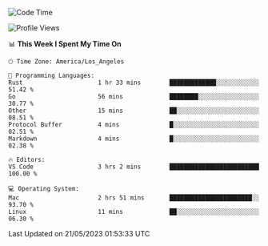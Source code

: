 <!--START_SECTION:waka-->
![Code Time](http://img.shields.io/badge/Code%20Time-370%20hrs%2011%20mins-blue)

![Profile Views](http://img.shields.io/badge/Profile%20Views-2-blue)

📊 **This Week I Spent My Time On** 

```text
🕑︎ Time Zone: America/Los_Angeles

💬 Programming Languages: 
Rust                     1 hr 33 mins        █████████████░░░░░░░░░░░░   51.42 % 
Go                       56 mins             ████████░░░░░░░░░░░░░░░░░   30.77 % 
Other                    15 mins             ██░░░░░░░░░░░░░░░░░░░░░░░   08.51 % 
Protocol Buffer          4 mins              █░░░░░░░░░░░░░░░░░░░░░░░░   02.51 % 
Markdown                 4 mins              █░░░░░░░░░░░░░░░░░░░░░░░░   02.38 % 

🔥 Editors: 
VS Code                  3 hrs 2 mins        █████████████████████████   100.00 % 

💻 Operating System: 
Mac                      2 hrs 51 mins       ███████████████████████░░   93.70 % 
Linux                    11 mins             ██░░░░░░░░░░░░░░░░░░░░░░░   06.30 % 
```


 Last Updated on 21/05/2023 01:53:33 UTC
<!--END_SECTION:waka-->
